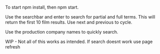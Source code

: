 To start npm install, then npm start.

Use the searchbar and enter to search for partial and full terms.
This will return the first 10 film results.
Use next and previous to cycle.

Use the production company names to quickly search.

WIP - Not all of this works as intended.  If search doesnt work use page refresh
